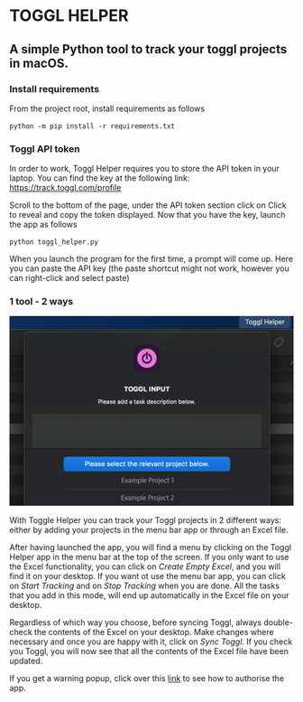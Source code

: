 # TOGGL HELPER

## A simple Python tool to track your toggl projects in macOS.

### Install requirements

From the project root, install requirements as follows

```
python -m pip install -r requirements.txt
```

### Toggl API token

In order to work, Toggl Helper requires you to store the API token in your laptop. You can find the key at the 
following link: https://track.toggl.com/profile

Scroll to the bottom of the page, under the API token section click on Click to reveal and copy the token displayed.
Now that you have the key, launch the app as follows

```
python toggl_helper.py
```

When you launch the program for the first time, a prompt will come up. Here you can paste the API key (the paste 
shortcut might not work, however you can right-click and select paste)

### 1 tool - 2 ways

![image](images/demo.png "Toggl Helper")

With Toggle Helper you can track your Toggl projects in 2 different ways: either by adding your projects in the menu 
bar app or through an Excel file.

After having launched the app, you will find a menu by clicking on the Toggl Helper app in the menu bar at the top of 
the screen. If you only want to use the Excel functionality, you can click on *Create Empty Excel*, and you will find it 
on your desktop. If you want ot use the menu bar app, you can click on *Start Tracking* and on *Stop Tracking* when you
are done. All the tasks that you add in this mode, will end up automatically in the Excel file on your desktop.

Regardless of which way you choose, before syncing Toggl, always double-check the contents of the 
Excel on your desktop. Make changes where necessary and once you are happy with it, click on *Sync Toggl*.
If you check you Toggl, you will now see that all the contents of the Excel file have been updated. 

If you get a warning popup, click over this 
[link](https://support.apple.com/en-gb/HT202491#:~:text=go%20to%20security%20%26%20privacy.%20click%20the%20open%20anyway%20button%20in%20the%20general%20pane%20to%20confirm%20your%20intent%20to%20open%20or%20install%20the%20app.%20) 
to see how to authorise the app.
